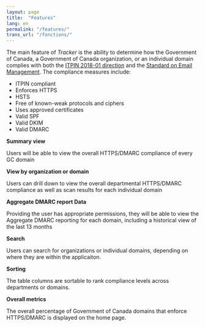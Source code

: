 ```yaml
---
layout: page
title:  "Features"
lang: en
permalink: "/features/"
trans_url: "/fonctions/"
---
```


The main feature of *Tracker* is the ability to determine how the Government of Canada, a Government of Canada organization, or an individual domain complies with both the [ITPIN 2018-01 direction](https://www.canada.ca/en/treasury-board-secretariat/services/information-technology/policy-implementation-notices/implementing-https-secure-web-connections-itpin.html#toc6) and the [Standard on Email Management](https://www.tbs-sct.gc.ca/pol/doc-eng.aspx?id=27600). The compliance measures include:
* ITPIN compliant
* Enforces HTTPS
* HSTS
* Free of known-weak protocols and ciphers
* Uses approved certificates
* Valid SPF
* Valid DKIM
* Valid DMARC

**Summary view**

Users will be able to view the overall HTTPS/DMARC compliance of every GC domain

**View by organization or domain**

Users can drill down to view the overall departmental HTTPS/DMARC compliance as well as scan results for each individual domain

**Aggregate DMARC report Data**

Providing the user has appropriate permissions, they will be able to view the Aggregate DMARC reporting for each domain, including a historical view of the last 13 months

**Search**

Users can search for organizations or individual domains, depending on where they are within the applicaiton.

**Sorting**

The table columns are sortable to rank compliance levels across departments or domains.

**Overall metrics**

The overall percentage of Government of Canada domains that enforce HTTPS/DMARC is displayed on the home page.
